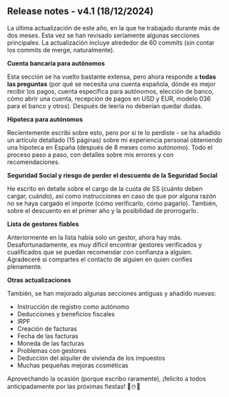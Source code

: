 ## Release notes - v4.1 (18/12/2024)

La última actualización de este año, en la que he trabajado durante más de dos meses. Esta vez se han revisado seriamente algunas secciones principales. La actualización incluye alrededor de 60 commits (sin contar los commits de merge, naturalmente).

**Cuenta bancaria para autónomos**

Esta sección se ha vuelto bastante extensa, pero ahora responde a **todas las preguntas** (por qué se necesita una cuenta española, dónde es mejor recibir los pagos, cuenta específica para autónomos, elección de banco, cómo abrir una cuenta, recepción de pagos en USD y EUR, modelo 036 para el banco y otros). Después de leerla no deberían quedar dudas.

**Hipoteca para autónomos**

Recientemente escribí sobre esto, pero por si te lo perdiste - se ha añadido un artículo detallado (15 páginas) sobre mi experiencia personal obteniendo una hipoteca en España (después de 8 meses como autónomo). Todo el proceso paso a paso, con detalles sobre mis errores y con recomendaciones.

**Seguridad Social y riesgo de perder el descuento de la Seguridad Social**

He escrito en detalle sobre el cargo de la cuota de SS (cuánto deben cargar, cuándo), así como instrucciones en caso de que por alguna razón no se haya cargado el importe (cómo verificarlo, cómo pagarlo). También, sobre el descuento en el primer año y la posibilidad de prorrogarlo.

**Lista de gestores fiables**

Anteriormente en la lista había solo un gestor, ahora hay más. Desafortunadamente, es muy difícil encontrar gestores verificados y cualificados que se puedan recomendar con confianza a alguien. Agradeceré si compartes el contacto de alguien en quien confíes plenamente.

**Otras actualizaciones**

También, se han mejorado algunas secciones antiguas y añadido nuevas:

- Instrucción de registro como autónomo
- Deducciones y beneficios fiscales
- IRPF
- Creación de facturas
- Fecha de las facturas
- Moneda de las facturas
- Problemas con gestores
- Deducción del alquiler de vivienda de los impuestos
- Muchas pequeñas mejoras cosméticas

Aprovechando la ocasión (porque escribo raramente), ¡felicito a todos anticipadamente por las próximas fiestas! 🎄☃️🎅 
